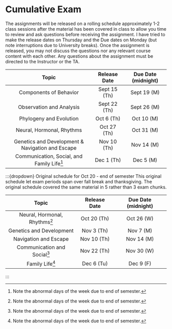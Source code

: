 # Cumulative Exam

The assignments will be released on a rolling schedule approximately 1-2 class sessions after the material has been covered in class to allow you time to review and ask questions before receiving the assignment. I have tried to make the release dates on Thursday and the Due dates on Monday (but note interruptions due to University breaks). Once the assignment is released, you may not discuss the questions nor any relevant course content with each other. Any questions about the assignment must be directed to the Instructor or the TA.

| Topic | Release Date | Due Date (midnight) |
| :---: | :---: | :---:|
| Components of Behavior | Sept 15 (Th) | Sept 19 (M) |
| Observation and Analysis | Sept 22 (Th) | Sept 26 (M) |
| Phylogeny and Evolution | Oct 6 (Th) | Oct 10 (M) |
| Neural, Hormonal, Rhythms | Oct 27 (Th) | Oct 31 (M) |
| Genetics and Development & Navigation and Escape | Nov 10 (Th) | Nov 14 (M) |
| Communication, Social, and Family Life[^attention-date] | Dec 1 (Th) | Dec 5 (M) |

:::{dropdown} Original schedule for Oct 20 - end of semester
This original schedule let exam periods span over fall break and thanksgiving. The original schedule covered the same material in 5 rather than 3 exam chunks.

| Topic | Release Date | Due Date (midnight) |
| :---: | :---: | :---: |
| Neural, Hormonal, Rhythms[^attention-date] | Oct 20 (Th) | Oct 26 (W) |
| Genetics and Development | Nov 3 (Th) | Nov 7 (M) |
| Navigation and Escape | Nov 10 (Th) | Nov 14 (M) |
| Communication and Social[^attention-date] | Nov 22 (Th) | Nov 30 (W) |
| Family Life[^attention-date] | Dec 6 (Tu) | Dec 9 (F) |
:::

[^attention-date]: Note the abnormal days of the week due to end of semester.
